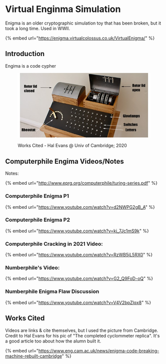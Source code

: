 # Virtual Enginma Simulation

Enigma is an older cryptographic simulation toy that has been broken, but it took a long time. Used in WWII.&#x20;

{% embed url="https://enigma.virtualcolossus.co.uk/VirtualEnigma/" %}

## Introduction

Engima is a code cypher

<figure><img src="../../../.gitbook/assets/image (6) (1).png" alt=""><figcaption><p>Works Cited - Hal Evans @ Univ of Cambridge; 2020</p></figcaption></figure>

## Computerphile Engima Videos/Notes

Notes:

{% embed url="http://www.eprg.org/computerphile/turing-series.pdf" %}

### Computerphile Enigma P1

{% embed url="https://www.youtube.com/watch?v=d2NWPG2gB_A" %}

### Computerphile Enigma P2

{% embed url="https://www.youtube.com/watch?v=kj_7Jc1mS9k" %}

### Computerphile Cracking in 2021 Video:

{% embed url="https://www.youtube.com/watch?v=RzWB5jL5RX0" %}



### Numberphile's Video:

{% embed url="https://www.youtube.com/watch?v=G2_Q9FoD-oQ" %}

### Numberphile Enigma Flaw Discussion

{% embed url="https://www.youtube.com/watch?v=V4V2bpZlqx8" %}

## Works Cited

Videos are links & cite themselves, but I used the picture from Cambridge. Credit to Hal Evans for his pic of "The completed cyclommeter replica". It's a good article too about how the alumn built it.&#x20;

{% embed url="https://www.eng.cam.ac.uk/news/enigma-code-breaking-machine-rebuilt-cambridge" %}
